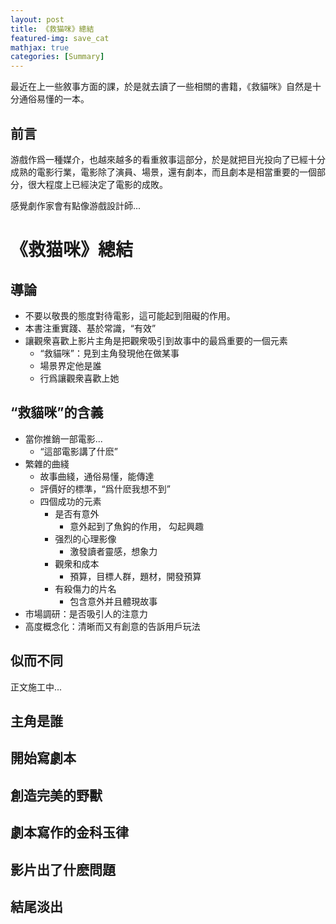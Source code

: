 ```yaml
---
layout: post
title: 《救猫咪》總結
featured-img: save_cat
mathjax: true
categories: [Summary]
---
```


最近在上一些敘事方面的課，於是就去讀了一些相關的書籍，《救貓咪》自然是十分通俗易懂的一本。

<!--more-->

## 前言

游戲作爲一種媒介，也越來越多的看重敘事這部分，於是就把目光投向了已經十分成熟的電影行業，電影除了演員、場景，還有劇本，而且劇本是相當重要的一個部分，很大程度上已經決定了電影的成敗。

感覺劇作家會有點像游戲設計師...


# 《救猫咪》總結

## 導論

+ 不要以敬畏的態度對待電影，這可能起到阻礙的作用。
+ 本書注重實踐、基於常識，“有效”
+ 讓觀衆喜歡上影片主角是把觀衆吸引到故事中的最爲重要的一個元素
  + “救貓咪”：見到主角發現他在做某事
  + 場景界定他是誰
  + 行爲讓觀衆喜歡上她

## “救貓咪”的含義

+ 當你推銷一部電影...
  + “這部電影講了什麽”
+ 繁雜的曲綫
  + 故事曲綫，通俗易懂，能傳達
  + 評價好的標準，“爲什麽我想不到”
  + 四個成功的元素
    + 是否有意外
      + 意外起到了魚鈎的作用， 勾起興趣
    + 强烈的心理影像
      + 激發讀者靈感，想象力
    + 觀衆和成本
      + 預算，目標人群，題材，開發預算
    + 有殺傷力的片名
      + 包含意外并且體現故事
+ 市場調研：是否吸引人的注意力
+ 高度概念化：清晰而又有創意的告訴用戶玩法

## 似而不同

正文施工中...


## 主角是誰


## 開始寫劇本


## 創造完美的野獸


## 劇本寫作的金科玉律


## 影片出了什麽問題


## 結尾淡出


